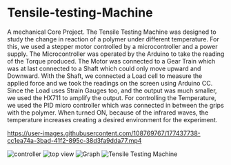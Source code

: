 # Tensile-testing-Machine
A mechanical Core Project.
The Tensile Testing Machine was designed to study the change in reaction of a polymer under different temperature.
For this, we used a stepper motor controlled by a microcontroller and a power supply. The Microcontroller was operated by the Arduino to take the reading of the Torque produced.
The Motor was connected to a Gear Train which was at last connected to a Shaft which could only move upward and Downward.
With the Shaft, we connected a Load cell to measure the applied force and we took the readings on the screen using Arduino CC. Since the Load uses Strain Gauges too, and the output was much smaller, we used the HX711 to amplify the output.
For controlling the Temperature, we used the PID micro controller which was connected in between the grips with the polymer. When turned ON, because of the infrared waves, the temperature increases creating a desired environment for the experiment.


https://user-images.githubusercontent.com/108769767/177437738-cc1ea74a-3bad-41f2-895c-38d3fa9dda77.mp4

![controller](https://user-images.githubusercontent.com/108769767/177437890-9953480b-7326-476b-9075-55fa438112f6.jpg)
![top view](https://user-images.githubusercontent.com/108769767/177437901-9609cff8-3957-4296-b79c-227dba48fa42.jpg)
![Graph](https://user-images.githubusercontent.com/108769767/177437906-79b3de8a-3c25-48f0-82d3-6e46250ff84f.png)
![Tensile Testing Machine](https://user-images.githubusercontent.com/108769767/177437908-9535151a-6da6-41d0-b1eb-2d0623b32632.jpg)
